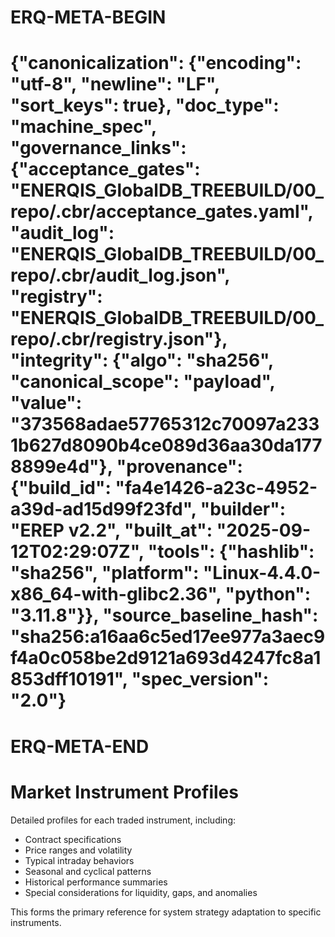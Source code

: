 # ERQ-META-BEGIN
# {"canonicalization": {"encoding": "utf-8", "newline": "LF", "sort_keys": true}, "doc_type": "machine_spec", "governance_links": {"acceptance_gates": "ENERQIS_GlobalDB_TREEBUILD/00_repo/.cbr/acceptance_gates.yaml", "audit_log": "ENERQIS_GlobalDB_TREEBUILD/00_repo/.cbr/audit_log.json", "registry": "ENERQIS_GlobalDB_TREEBUILD/00_repo/.cbr/registry.json"}, "integrity": {"algo": "sha256", "canonical_scope": "payload", "value": "373568adae57765312c70097a2331b627d8090b4ce089d36aa30da1778899e4d"}, "provenance": {"build_id": "fa4e1426-a23c-4952-a39d-ad15d99f23fd", "builder": "EREP v2.2", "built_at": "2025-09-12T02:29:07Z", "tools": {"hashlib": "sha256", "platform": "Linux-4.4.0-x86_64-with-glibc2.36", "python": "3.11.8"}}, "source_baseline_hash": "sha256:a16aa6c5ed17ee977a3aec9f4a0c058be2d9121a693d4247fc8a1853dff10191", "spec_version": "2.0"}
# ERQ-META-END
# Market Instrument Profiles

Detailed profiles for each traded instrument, including:

- Contract specifications
- Price ranges and volatility
- Typical intraday behaviors
- Seasonal and cyclical patterns
- Historical performance summaries
- Special considerations for liquidity, gaps, and anomalies

This forms the primary reference for system strategy adaptation to specific instruments.